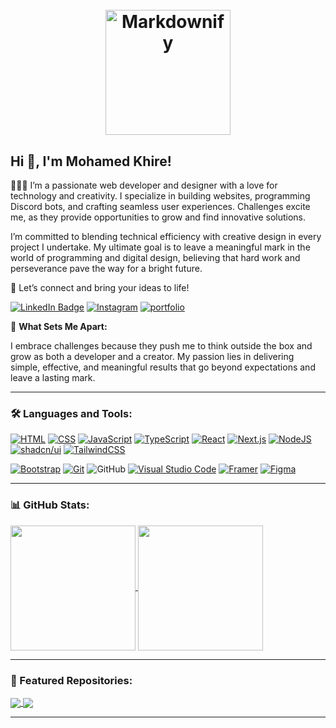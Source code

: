 <h1 align="center">
  <br>
  <a href="http://www.amitmerchant.com/electron-markdownify"><img src="https://i.ibb.co/0cDrDnZ/mindx-MIND.png" alt="Markdownify" width="200"></a>
</h1>

## Hi 👋, I'm Mohamed Khire!

👨🏾‍💻 I’m a passionate web developer and designer with a love for technology and creativity. I specialize in building websites, programming Discord bots, and crafting seamless user experiences. Challenges excite me, as they provide opportunities to grow and find innovative solutions.

I’m committed to blending technical efficiency with creative design in every project I undertake. My ultimate goal is to leave a meaningful mark in the world of programming and digital design, believing that hard work and perseverance pave the way for a bright future.

💬  Let’s connect and bring your ideas to life!

[![LinkedIn Badge](https://img.shields.io/badge/linkedin-%230077B5.svg?style=for-the-badge&logo=linkedin&logoColor=white)](https://www.linkedin.com/in/mohammed-khire)
[![Instagram](https://img.shields.io/badge/Instagram-%23E4405F.svg?style=for-the-badge&logo=Instagram&logoColor=white)](https://www.instagram.com/mohamed.khire_/)
[![portfolio](https://img.shields.io/badge/my_portfolio-000?style=for-the-badge&logo=ko-fi&logoColor=white)](https://mohamedkhire.vercel.app/)


🌱 **What Sets Me Apart:**

I embrace challenges because they push me to think outside the box and grow as both a developer and a creator. My passion lies in delivering simple, effective, and meaningful results that go beyond expectations and leave a lasting mark.

---

### 🛠️ Languages and Tools:
[![HTML](https://img.shields.io/badge/HTML-%23E34F26.svg?logo=html5&logoColor=white)](#)
[![CSS](https://img.shields.io/badge/CSS-1572B6?logo=css3&logoColor=fff)](#)
[![JavaScript](https://img.shields.io/badge/JavaScript-F7DF1E?logo=javascript&logoColor=000)](#)
[![TypeScript](https://img.shields.io/badge/TypeScript-3178C6?logo=typescript&logoColor=fff)](#)
[![React](https://img.shields.io/badge/React-%2320232a.svg?logo=react&logoColor=%2361DAFB)](#)
[![Next.js](https://img.shields.io/badge/Next.js-black?logo=next.js&logoColor=white)](#)
[![NodeJS](https://img.shields.io/badge/Node.js-6DA55F?logo=node.js&logoColor=white)](#)
[![shadcn/ui](https://img.shields.io/badge/shadcn%2Fui-000?logo=shadcnui&logoColor=fff)](#)
[![TailwindCSS](https://img.shields.io/badge/Tailwind%20CSS-%2338B2AC.svg?logo=tailwind-css&logoColor=white)](#)

[![Bootstrap](https://img.shields.io/badge/Bootstrap-7952B3?logo=bootstrap&logoColor=fff)](#)
[![Git](https://img.shields.io/badge/Git-F05032?logo=git&logoColor=fff)](#)
![GitHub](https://img.shields.io/badge/-GitHub-333333?style=flat&logo=github)
[![Visual Studio Code](https://custom-icon-badges.demolab.com/badge/Visual%20Studio%20Code-0078d7.svg?logo=vsc&logoColor=white)](#)
[![Framer](https://img.shields.io/badge/Framer-05F?logo=framer&logoColor=fff)](#)
[![Figma](https://img.shields.io/badge/Figma-F24E1E?logo=figma&logoColor=white)](#)
<!---
![EJS](https://img.shields.io/badge/-EJS-333333?style=flat&logo=ejs)
[![Java](https://img.shields.io/badge/Java-%23ED8B00.svg?logo=openjdk&logoColor=white)](#)
[![Python](https://img.shields.io/badge/Python-3776AB?logo=python&logoColor=fff)](#)
[![Django](https://img.shields.io/badge/Django-%23092E20.svg?logo=django&logoColor=white)](#)
[![C#](https://img.shields.io/badge/C%23-%23239120.svg?logo=cshrp&logoColor=white)](#)
[![MongoDB](https://img.shields.io/badge/MongoDB-%234ea94b.svg?logo=mongodb&logoColor=white)](#)
[![MySQL](https://img.shields.io/badge/MySQL-4479A1?logo=mysql&logoColor=fff)](#)
[![Firebase](https://img.shields.io/badge/Firebase-039BE5?logo=Firebase&logoColor=white)](#)
[![Vite](https://img.shields.io/badge/Vite-646CFF?logo=vite&logoColor=fff)](#)
[![Anaconda](https://img.shields.io/badge/Anaconda-44A833?logo=anaconda&logoColor=fff)](#)
[![shadcn/ui](https://img.shields.io/badge/shadcn%2Fui-000?logo=shadcnui&logoColor=fff)](#)
-->

---

### 📊 GitHub Stats:

<a href="https://github.com/mohamedkhire/github-readme-stats">
  <img height=200 align="center" src="https://github-readme-stats.vercel.app/api?username=mohamedkhire&show_icons=true&theme=radical" />
</a>
<a href="https://github.com/mohamedkhire/convoychat">
  <img height=200 align="center" src="https://github-readme-stats.vercel.app/api/top-langs?username=mohamedkhire&layout=compact&langs_count=8&card_width=320&theme=radical" />
</a>

---

### 🌟 Featured Repositories:

<a href="https://github.com/mohamedkhire/FakeTweet-App">
  <img align="center" src="https://github-readme-stats.vercel.app/api/pin/?username=mohamedkhire&repo=FakeTweet-App&theme=radical" />
</a>
<a href="https://github.com/mohamedkhire/playflix">
  <img align="center" src="https://github-readme-stats.vercel.app/api/pin/?username=mohamedkhire&repo=playflix&theme=radical" />
</a>

---
